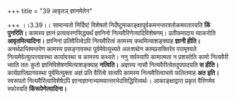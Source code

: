 +++
title = "39 आवृतञ् ज्ञानमेतेन"

+++
।।3.39।। सामान्यतो निर्दिष्टं विशेषतो
निर्देष्टुमाकाङ्क्षापूर्वकमनन्तरश्लोकमवतारयति **किं पुनरिति।** कामस्य
ज्ञानं प्रत्यावरणसिद्ध्यर्थं ज्ञानिनो नित्यवैरिणेत्यादिविशेषणम्।
प्रतीकमादाय व्याकरोति **आवृतमित्यादिना।** ज्ञानिनां प्रतिवैरित्वेऽपि
नित्यवैरित्वं कामस्य कथमित्याशङ्क्याह **ज्ञानी हीति।**
अनर्थप्राप्तिमन्तरेण कामस्य प्रसङ्गावस्था पूर्वमेवेत्युच्यते अतःशब्देन
कामप्रसक्तिरेव परामृश्यते नित्यमेवेत्युत्पत्त्यवस्था कार्यावस्था च
कामस्य कथ्यते। ननु सर्वस्यापि कामात्मता न प्रशस्तेति कामो नित्यवैरी भवति
ततः कुतो ज्ञानिविशेषणमित्याशङ्क्याह **नत्विति।** अज्ञस्य नासौ
नित्यवैरीत्येतदुपपादयति **स** **हीति।** कार्यप्राप्तिप्रागवस्था
पूर्वमित्युक्ता अज्ञं प्रति वैरित्वे सत्यपि कामस्य नित्यवैरित्वाभावे
फलितमाह **अत** **इति।** स्वरूपतो नित्यवैरित्वाविशेषेऽपि
ज्ञानाज्ञानाभ्यामवान्तरभेदसिद्धिरित्यर्थः। आकाङ्क्षाद्वारा प्रकृतं
वैरिणमेव स्फोरयति **किंरूपेणेत्यादिना।**
